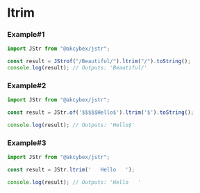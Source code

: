 # ltrim

### Example#1

```javascript
import JStr from "@akcybex/jstr";

const result = JStrof("/Beautiful/").ltrim("/").toString();
console.log(result); // Outputs: 'Beautiful/'
```

### Example#2

```javascript
import JStr from "@akcybex/jstr";

const result = JStr.of('$$$$$Hello$').ltrim('$').toString();

console.log(result); // Outputs: 'Hello$'
```

### Example#3

```javascript
import JStr from "@akcybex/jstr";

const result = JStr.ltrim('   Hello   ');

console.log(result); // Outputs: 'Hello   '
```
